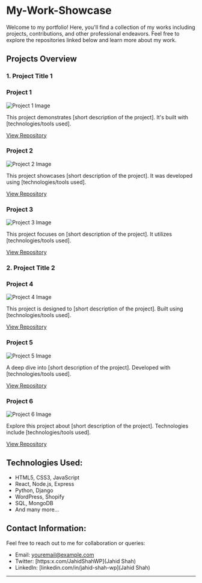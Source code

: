 # My-Work-Showcase
 Welcome to my portfolio! Here, you'll find a collection of my works including projects, contributions, and other professional endeavors. Feel free to explore the repositories linked below and learn more about my work.

## Projects Overview

### 1. **Project Title 1**
   <div class="row">
     <div class="col-sm-4">
       <h3>Project 1</h3>
       <img src="https://via.placeholder.com/150" class="img-fluid" alt="Project 1 Image">
       <p>This project demonstrates [short description of the project]. It's built with [technologies/tools used].</p>
       <a href="https://github.com/yourusername/project1" target="_blank" class="btn btn-primary">View Repository</a>
     </div>
     <div class="col-sm-4">
       <h3>Project 2</h3>
       <img src="https://via.placeholder.com/150" class="img-fluid" alt="Project 2 Image">
       <p>This project showcases [short description of the project]. It was developed using [technologies/tools used].</p>
       <a href="https://github.com/yourusername/project2" target="_blank" class="btn btn-primary">View Repository</a>
     </div>
     <div class="col-sm-4">
       <h3>Project 3</h3>
       <img src="https://via.placeholder.com/150" class="img-fluid" alt="Project 3 Image">
       <p>This project focuses on [short description of the project]. It utilizes [technologies/tools used].</p>
       <a href="https://github.com/yourusername/project3" target="_blank" class="btn btn-primary">View Repository</a>
     </div>
   </div>

### 2. **Project Title 2**
   <div class="row">
     <div class="col-sm-4">
       <h3>Project 4</h3>
       <img src="https://via.placeholder.com/150" class="img-fluid" alt="Project 4 Image">
       <p>This project is designed to [short description of the project]. Built using [technologies/tools used].</p>
       <a href="https://github.com/yourusername/project4" target="_blank" class="btn btn-primary">View Repository</a>
     </div>
     <div class="col-sm-4">
       <h3>Project 5</h3>
       <img src="https://via.placeholder.com/150" class="img-fluid" alt="Project 5 Image">
       <p>A deep dive into [short description of the project]. Developed with [technologies/tools used].</p>
       <a href="https://github.com/yourusername/project5" target="_blank" class="btn btn-primary">View Repository</a>
     </div>
     <div class="col-sm-4">
       <h3>Project 6</h3>
       <img src="https://via.placeholder.com/150" class="img-fluid" alt="Project 6 Image">
       <p>Explore this project about [short description of the project]. Technologies include [technologies/tools used].</p>
       <a href="https://github.com/yourusername/project6" target="_blank" class="btn btn-primary">View Repository</a>
     </div>
   </div>

## Technologies Used:
- HTML5, CSS3, JavaScript
- React, Node.js, Express
- Python, Django
- WordPress, Shopify
- SQL, MongoDB
- And many more...

## Contact Information:
Feel free to reach out to me for collaboration or queries:
- Email: [youremail@example.com](mailto:jahidshahwp@gmail.com)
- Twitter: [https:x.com/JahidShahWP](Jahid Shah)
- LinkedIn: [linkedin.com/in/jahid-shah-wp](Jahid Shah)

---
